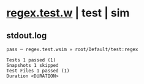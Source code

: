 # [regex.test.w](../../../../../../examples/tests/sdk_tests/std/regex.test.w) | test | sim

## stdout.log
```log
pass ─ regex.test.wsim » root/Default/test:regex

Tests 1 passed (1)
Snapshots 1 skipped
Test Files 1 passed (1)
Duration <DURATION>
```

